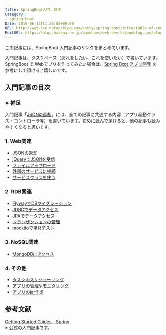 ```yaml
---
Title: SpringBoot入門：目次
Category:
- spring-boot
Date: 2016-06-11T11:30:00+09:00
URL: http://web-dev.hatenablog.com/entry/spring-boot/intro/table-of-contents
EditURL: https://blog.hatena.ne.jp/mamorums/web-dev.hatenablog.com/atom/entry/10328749687179112311
---
```


この記事には、SpringBoot 入門記事のリンクをまとめています。

入門記事は、タスクベース（あれをしたい、これを使いたい）で書いています。SpringBoot で Webアプリを作ってみたい場合は、[Spring Boot アプリ開発](/entry/spring-boot/dev-web-app/table-of-contents) を参考にして頂けると嬉しいです。


## 入門記事の目次
### ※ 補足
入門記事「[JSONの返却](/entry/spring-boot/intro/response-json)」には、全ての記事に共通する内容（アプリ起動クラス・コントローラ等）を書いています。初めに読んで頂けると、他の記事も読みやすくなると思います。

### 1. Web関連
- [JSONの返却](/entry/spring-boot/intro/response-json)
- [jQueryでJSONを受信](/entry/spring-boot/intro/jquery-ajax-json)
- [ファイルアップロード](/entry/spring-boot/intro/file-upload)
- [外部のサービスに接続](/entry/spring-boot/intro/ex-service)
- [サービスクラスを使う](/entry/spring-boot/intro/service-class)

### 2. RDB関連
- [FlywayでDBマイグレーション](/entry/spring-boot/intro/flyway)
- [JDBCでデータアクセス](/entry/spring-boot/intro/jdbc)
- [JPAでデータアクセス](/entry/spring-boot/intro/jpa)
- [トランザクションの管理](/entry/spring-boot/intro/transaction)
- [mockitoで単体テスト](/entry/spring-boot/intro/mockito)

### 3. NoSQL関連
- [MongoDBにアクセス](/entry/spring-boot/intro/mongodb)

### 4. その他
- [タスクのスケジューリング](/entry/spring-boot/intro/scheduling-task)
- [アプリの管理やモニタリング](/entry/spring-boot/intro/monitoring-app)
- [アプリのjar作成](/entry/spring-boot/intro/create-jar)


## 参考文献
[Getting Started Guides - Spring](http://spring.io/guides)  
※ 公式の入門記事です。
